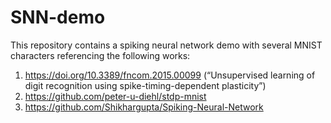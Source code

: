 # SNN-demo

This repository contains a spiking neural network demo with several MNIST characters referencing the following works:
1. https://doi.org/10.3389/fncom.2015.00099 (“Unsupervised learning of digit recognition using spike-timing-dependent plasticity”)
2. https://github.com/peter-u-diehl/stdp-mnist
3. https://github.com/Shikhargupta/Spiking-Neural-Network

